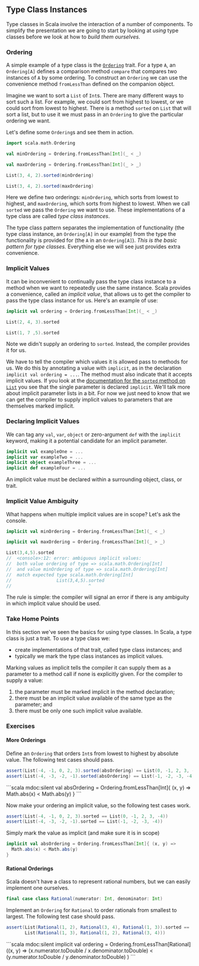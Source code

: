 ## Type Class Instances

Type classes in Scala involve the interaction of a number of components. To simplify the presentation we are going to start by looking at _using_ type classes before we look at how to _build them ourselves_.

### Ordering

A simple example of a type class is the [`Ordering`](http://www.scala-lang.org/api/current/#scala.math.Ordering) trait. For a type `A`, an `Ordering[A]` defines a comparison method `compare` that compares two instances of `A` by some ordering. To construct an `Ordering` we can use the convenience method `fromLessThan` defined on the companion object.

Imagine we want to sort a `List` of `Int`s. There are many different ways to sort such a list. For example, we could sort from highest to lowest, or we could sort from lowest to highest. There is a method `sorted` on `List` that will sort a list, but to use it we must pass in an `Ordering` to give the particular ordering we want.

Let's define some `Ordering`s and see them in action.

```scala mdoc:silent
import scala.math.Ordering
```

```scala mdoc
val minOrdering = Ordering.fromLessThan[Int](_ < _)

val maxOrdering = Ordering.fromLessThan[Int](_ > _)

List(3, 4, 2).sorted(minOrdering)

List(3, 4, 2).sorted(maxOrdering)
```

Here we define two orderings: `minOrdering`, which sorts from lowest to highest, and `maxOrdering`, which sorts from highest to lowest. When we call `sorted` we pass the `Ordering` we want to use. These implementations of a type class are called _type class instances_.

The type class pattern separates the implementation of functionality (the type class instance, an `Ordering[A]` in our example) from the type the functionality is provided for (the `A` in an `Ordering[A]`). _This is the basic pattern for type classes._ Everything else we will see just provides extra convenience.

### Implicit Values

It can be inconvenient to continually pass the type class instance to a method when we want to repeatedly use the same instance. Scala provides a convenience, called an _implicit value_, that allows us to get the compiler to pass the type class instance for us. Here's an example of use:

```scala mdoc:silent
implicit val ordering = Ordering.fromLessThan[Int](_ < _)
```

```scala mdoc
List(2, 4, 3).sorted

List(1, 7 ,5).sorted
```

Note we didn't supply an ordering to `sorted`. Instead, the compiler provides it for us.

We have to tell the compiler which values it is allowed pass to methods for us. We do this by annotating a value with `implicit`, as in the declaration `implicit val ordering = ...`. The method must also indicate that it accepts implicit values. If you look at the [documentation for the `sorted` method on `List`](http://www.scala-lang.org/api/current/index.html#scala.collection.immutable.List) you see that the single parameter is declared `implicit`. We'll talk more about implicit parameter lists in a bit. For now we just need to know that we can get the compiler to supply implicit values to parameters that are themselves marked implicit.

### Declaring Implicit Values

We can tag any `val`, `var`, `object` or zero-argument `def` with the `implicit` keyword, making it a potential candidate for an implicit parameter.

```scala
implicit val exampleOne = ...
implicit var exampleTwo = ...
implicit object exampleThree = ...
implicit def exampleFour = ...
```

An implicit value must be declared within a surrounding object, class, or trait.

### Implicit Value Ambiguity

What happens when multiple implicit values are in scope? Let's ask the console.

```scala mdoc:silent
implicit val minOrdering = Ordering.fromLessThan[Int](_ < _)

implicit val maxOrdering = Ordering.fromLessThan[Int](_ > _)
```

```scala mdoc:fail
List(3,4,5).sorted
//  <console>:12: error: ambiguous implicit values:
//  both value ordering of type => scala.math.Ordering[Int]
//  and value minOrdering of type => scala.math.Ordering[Int]
//  match expected type scala.math.Ordering[Int]
//                 List(3,4,5).sorted
//                             ^
```

The rule is simple: the compiler will signal an error if there is any ambiguity in which implicit value should be used.

### Take Home Points

In this section we've seen the basics for using type classes. In Scala, a type class is just a trait. To use a type class we:

- create implementations of that trait, called type class instances; and
- typically we mark the type class instances as implicit values.

Marking values as implicit tells the compiler it can supply them as a parameter to a method call if none is explicitly given. For the compiler to supply a value:

1. the parameter must be marked implicit in the method declaration;
2. there must be an implicit value available of the same type as the parameter; and
3. there must be only one such implicit value available.

### Exercises

#### More Orderings

Define an `Ordering` that orders `Int`s from lowest to highest by absolute value. The following test cases should pass.

```scala
assert(List(-4, -1, 0, 2, 3).sorted(absOrdering) == List(0, -1, 2, 3, -4))
assert(List(-4, -3, -2, -1).sorted(absOrdering) == List(-1, -2, -3, -4))
```

<div class="solution">
```scala mdoc:silent
val absOrdering = Ordering.fromLessThan[Int]{ (x, y) =>
  Math.abs(x) < Math.abs(y)
}
```
</div>

Now make your ordering an implicit value, so the following test cases work.

```scala
assert(List(-4, -1, 0, 2, 3).sorted == List(0, -1, 2, 3, -4))
assert(List(-4, -3, -2, -1).sorted == List(-1, -2, -3, -4))
```

<div class="solution">
Simply mark the value as implicit (and make sure it is in scope)

```scala mdoc:silent
implicit val absOrdering = Ordering.fromLessThan[Int]{ (x, y) =>
  Math.abs(x) < Math.abs(y)
}
```

</div>

#### Rational Orderings

Scala doesn't have a class to represent rational numbers, but we can easily implement one ourselves.

```scala mdoc:silent
final case class Rational(numerator: Int, denominator: Int)
```

Implement an `Ordering` for `Rational` to order rationals from smallest to largest. The following test case should pass.

```scala
assert(List(Rational(1, 2), Rational(3, 4), Rational(1, 3)).sorted ==
       List(Rational(1, 3), Rational(1, 2), Rational(3, 4)))
```

<div class="solution">
```scala mdoc:silent
implicit val ordering = Ordering.fromLessThan[Rational]((x, y) =>
  (x.numerator.toDouble / x.denominator.toDouble) <
  (y.numerator.toDouble / y.denominator.toDouble)
)
```
</div>
